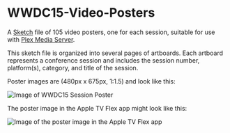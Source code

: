 # WWDC15-Video-Posters
A [Sketch](http://www.sketchapp.com) file of 105 video posters, one for each session, suitable for 
use with [Plex Media Server](https://plex.tv/).

This sketch file is organized into several pages of artboards. Each
artboard represents a conference session and includes the session number,
platform(s), category, and title of the session.

Poster images are (480px x 675px, 1:1.5) and look like this:

![Image of WWDC15 Session Poster](http://bringo.github.io/images/Session%20408.png)

The poster image in the Apple TV Flex app might look like this:

![Image of the poster image in the Apple TV Flex app](https://bringo.github.io/images/Apple%20TV%20Poster%20Screenshot.png)
